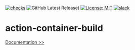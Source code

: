 [![checks](https://github.com/martoc/action-tag/actions/workflows/checks.yml/badge.svg?branch=main&event=push)](https://github.com/martoc/action-tag/actions/workflows/checks.yml)
![GitHub Latest Release)](https://img.shields.io/github/v/release/martoc/action-container-build?logo=github)
[![License: MIT](https://img.shields.io/badge/License-MIT-yellow.svg)](https://opensource.org/licenses/MIT)
[![slack](https://img.shields.io/badge/slack-general-brightgreen.svg?logo=slack)](https://app.slack.com/messages/T8L8AAD3M/C8LBHLSVA)

# action-container-build

[Documentation >>](./docs/index.md)
